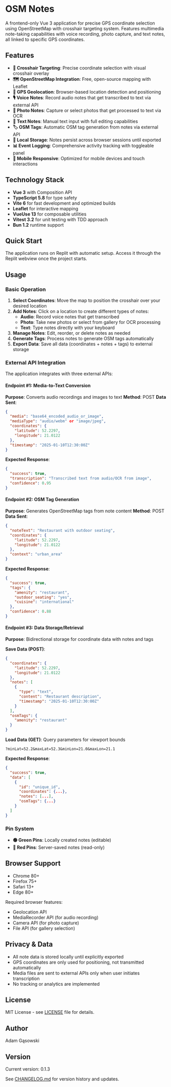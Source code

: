 # OSM Notes

A frontend-only Vue 3 application for precise GPS coordinate selection using OpenStreetMap with crosshair targeting system. Features multimedia note-taking capabilities with voice recording, photo capture, and text notes, all linked to specific GPS coordinates.

## Features

- **🎯 Crosshair Targeting**: Precise coordinate selection with visual crosshair overlay
- **🗺️ OpenStreetMap Integration**: Free, open-source mapping with Leaflet
- **📍 GPS Geolocation**: Browser-based location detection and positioning
- **🎙️ Voice Notes**: Record audio notes that get transcribed to text via external API
- **📸 Photo Notes**: Capture or select photos that get processed to text via OCR
- **📝 Text Notes**: Manual text input with full editing capabilities
- **🏷️ OSM Tags**: Automatic OSM tag generation from notes via external API
- **💾 Local Storage**: Notes persist across browser sessions until exported
- **📊 Event Logging**: Comprehensive activity tracking with toggleable panel
- **📱 Mobile Responsive**: Optimized for mobile devices and touch interactions

## Technology Stack

- **Vue 3** with Composition API
- **TypeScript 5.8** for type safety
- **Vite 6** for fast development and optimized builds
- **Leaflet** for interactive mapping
- **VueUse 13** for composable utilities
- **Vitest 3.2** for unit testing with TDD approach
- **Bun 1.2** runtime support

## Quick Start

The application runs on Replit with automatic setup. Access it through the Replit webview once the project starts.

## Usage

### Basic Operation

1. **Select Coordinates**: Move the map to position the crosshair over your desired location
2. **Add Notes**: Click on a location to create different types of notes:
   - **Audio**: Record voice notes that get transcribed
   - **Photo**: Take new photos or select from gallery for OCR processing
   - **Text**: Type notes directly with your keyboard
3. **Manage Notes**: Edit, reorder, or delete notes as needed
4. **Generate Tags**: Process notes to generate OSM tags automatically
5. **Export Data**: Save all data (coordinates + notes + tags) to external storage

### External API Integration

The application integrates with three external APIs:

#### Endpoint #1: Media-to-Text Conversion
**Purpose**: Converts audio recordings and images to text
**Method**: POST
**Data Sent**:
```json
{
  "media": "base64_encoded_audio_or_image",
  "mediaType": "audio/webm" or "image/jpeg",
  "coordinates": {
    "latitude": 52.2297,
    "longitude": 21.0122
  },
  "timestamp": "2025-01-10T12:30:00Z"
}
```
**Expected Response**:
```json
{
  "success": true,
  "transcription": "Transcribed text from audio/OCR from image",
  "confidence": 0.95
}
```

#### Endpoint #2: OSM Tag Generation
**Purpose**: Generates OpenStreetMap tags from note content
**Method**: POST
**Data Sent**:
```json
{
  "noteText": "Restaurant with outdoor seating",
  "coordinates": {
    "latitude": 52.2297,
    "longitude": 21.0122
  },
  "context": "urban_area"
}
```
**Expected Response**:
```json
{
  "success": true,
  "tags": {
    "amenity": "restaurant",
    "outdoor_seating": "yes",
    "cuisine": "international"
  },
  "confidence": 0.88
}
```

#### Endpoint #3: Data Storage/Retrieval
**Purpose**: Bidirectional storage for coordinate data with notes and tags

**Save Data (POST)**:
```json
{
  "coordinates": {
    "latitude": 52.2297,
    "longitude": 21.0122
  },
  "notes": [
    {
      "type": "text",
      "content": "Restaurant description",
      "timestamp": "2025-01-10T12:30:00Z"
    }
  ],
  "osmTags": {
    "amenity": "restaurant"
  }
}
```

**Load Data (GET)**: Query parameters for viewport bounds
```
?minLat=52.2&maxLat=52.3&minLon=21.0&maxLon=21.1
```
**Expected Response**:
```json
{
  "success": true,
  "data": [
    {
      "id": "unique_id",
      "coordinates": {...},
      "notes": [...],
      "osmTags": {...}
    }
  ]
}
```

### Pin System

- **🟢 Green Pins**: Locally created notes (editable)
- **🔴 Red Pins**: Server-saved notes (read-only)



## Browser Support

- Chrome 80+
- Firefox 75+
- Safari 13+
- Edge 80+

Required browser features:
- Geolocation API
- MediaRecorder API (for audio recording)
- Camera API (for photo capture)
- File API (for gallery selection)

## Privacy & Data

- All note data is stored locally until explicitly exported
- GPS coordinates are only used for positioning, not transmitted automatically
- Media files are sent to external APIs only when user initiates transcription
- No tracking or analytics are implemented

## License

MIT License - see [LICENSE](LICENSE) file for details.

## Author

Adam Gąsowski

## Version

Current version: 0.1.3

See [CHANGELOG.md](CHANGELOG.md) for version history and updates.
